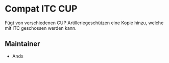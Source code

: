 # Compat ITC CUP

Fügt von verschiedenen CUP Artilleriegeschützen eine Kopie hinzu, welche mit ITC geschossen werden kann.

## Maintainer

- Andx
